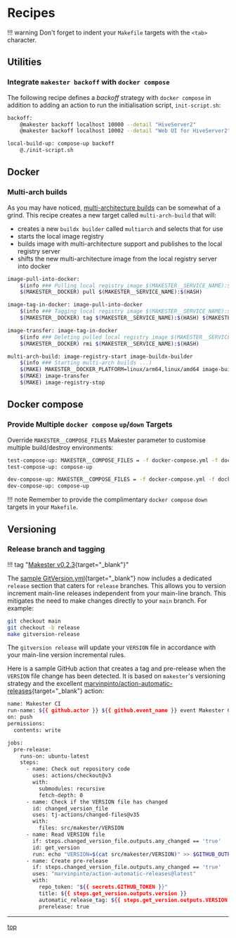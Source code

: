 # Recipes

!!! warning
    Don't forget to indent your `Makefile` targets with the `<tab>` character.

## Utilities

### Integrate `makester backoff` with `docker compose`

The following recipe defines a _backoff_ strategy with `docker compose` in addition
to adding an action to run the initialisation script, `init-script.sh`:

```sh
backoff:
    @makester backoff localhost 10000 --detail "HiveServer2"
    @makester backoff localhost 10002 --detail "Web UI for HiveServer2"

local-build-up: compose-up backoff
    @./init-script.sh
```

## Docker

### Multi-arch builds

As you may have noticed, [multi-architecture builds](makefiles/docker.md#support-for-multi-architecture-builds)
can be somewhat of a grind. This recipe creates a new target called `multi-arch-build` that will:

- creates a new `buildx builder` called `multiarch` and selects that for use
- starts the local image registry
- builds image with multi-architecture support and publishes to the local registry server
- shifts the new multi-architecture image from the local registry server into docker

```sh title="Multi-arch container image builds."
image-pull-into-docker:
    $(info ### Pulling local registry image $(MAKESTER__SERVICE_NAME):$(HASH) into docker)
    $(MAKESTER__DOCKER) pull $(MAKESTER__SERVICE_NAME):$(HASH)

image-tag-in-docker: image-pull-into-docker
    $(info ### Tagging local registry image $(MAKESTER__SERVICE_NAME):$(HASH) for docker)
    $(MAKESTER__DOCKER) tag $(MAKESTER__SERVICE_NAME):$(HASH) $(MAKESTER__STATIC_SERVICE_NAME):$(HASH)

image-transfer: image-tag-in-docker
    $(info ### Deleting pulled local registry image $(MAKESTER__SERVICE_NAME):$(HASH))
    $(MAKESTER__DOCKER) rmi $(MAKESTER__SERVICE_NAME):$(HASH)

multi-arch-build: image-registry-start image-buildx-builder
    $(info ### Starting multi-arch builds ...)
    $(MAKE) MAKESTER__DOCKER_PLATFORM=linux/arm64,linux/amd64 image-buildx
    $(MAKE) image-transfer
    $(MAKE) image-registry-stop
```

## Docker compose

### Provide Multiple `docker compose` `up`/`down` Targets

Override `MAKESTER__COMPOSE_FILES` Makester parameter to customise multiple build/destroy environments:

```sh
test-compose-up: MAKESTER__COMPOSE_FILES = -f docker-compose.yml -f docker-compose-test.yml
test-compose-up: compose-up

dev-compose-up: MAKESTER__COMPOSE_FILES = -f docker-compose.yml -f docker-compose-dev.yml
dev-compose-up: compose-up
```

!!! note
    Remember to provide the complimentary `docker compose` `down` targets in your `Makefile`.

## Versioning

### Release branch and tagging

!!! tag "[Makester v0.2.3](https://github.com/loum/makester/releases/tag/0.2.3){target="\_blank"}"

The [sample GitVersion.yml](https://github.com/loum/makester/blob/main/sample/GitVersion.yml){target="\_blank"}
now includes a dedicated `release` section that caters for `release` branches. This allows you to
version increment main-line releases independent from your main-line branch. This mitigates the need to make
changes directly to your `main` branch. For example:

```sh title="Preparing for release."
git checkout main
git checkout -b release
make gitversion-release
```

The `gitversion release` will update your `VERSION` file in accordance with your main-line version
incremental rules.

Here is a sample GitHub action that creates a tag and pre-release when the `VERSION` file change
has been detected. It is based on `makester`'s versioning strategy and the excellent
[marvinpinto/action-automatic-releases](https://github.com/marvinpinto/action-automatic-releases){target="\_blank"}
action:

```sh title="VERSION file action for automatic releases"
name: Makester CI
run-name: ${{ github.actor }} ${{ github.event_name }} event Makester CI 🚀
on: push
permissions:
  contents: write

jobs:
  pre-release:
    runs-on: ubuntu-latest
    steps:
      - name: Check out repository code
        uses: actions/checkout@v3
        with:
          submodules: recursive
          fetch-depth: 0
      - name: Check if the VERSION file has changed
        id: changed_version_file
        uses: tj-actions/changed-files@v35
        with:
          files: src/makester/VERSION
      - name: Read VERSION file
        if: steps.changed_version_file.outputs.any_changed == 'true'
        id: get_version
        run: echo "VERSION=$(cat src/makester/VERSION)" >> $GITHUB_OUTPUT
      - name: Create pre-release
        if: steps.changed_version_file.outputs.any_changed == 'true'
        uses: "marvinpinto/action-automatic-releases@latest"
        with:
          repo_token: "${{ secrets.GITHUB_TOKEN }}"
          title: ${{ steps.get_version.outputs.version }}
          automatic_release_tag: ${{ steps.get_version.outputs.VERSION }}
          prerelease: true
```

______________________________________________________________________

[top](#recipes)
